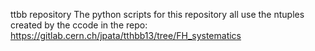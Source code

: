 ttbb repository
The python scripts for this repository all use the ntuples created by the ccode in the repo:
https://gitlab.cern.ch/jpata/tthbb13/tree/FH_systematics
